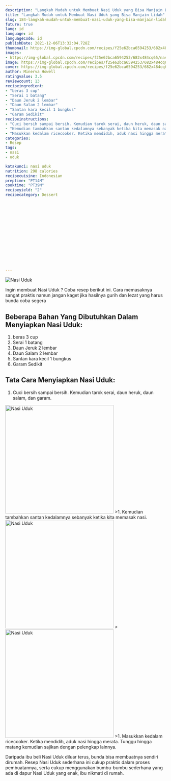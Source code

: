 ```yaml
---
description: "Langkah Mudah untuk Membuat Nasi Uduk yang Bisa Manjain Lidah"
title: "Langkah Mudah untuk Membuat Nasi Uduk yang Bisa Manjain Lidah"
slug: 184-langkah-mudah-untuk-membuat-nasi-uduk-yang-bisa-manjain-lidah
future: true
lang: id
language: id
languageCode: id
publishDate: 2021-12-06T13:32:04.728Z 
thumbnail: https://img-global.cpcdn.com/recipes/f25e62bca6594253/682x484cq65/nasi-uduk-foto-resep-utama.webp
images:
- https://img-global.cpcdn.com/recipes/f25e62bca6594253/682x484cq65/nasi-uduk-foto-resep-utama.webp
image: https://img-global.cpcdn.com/recipes/f25e62bca6594253/682x484cq65/nasi-uduk-foto-resep-utama.webp
cover: https://img-global.cpcdn.com/recipes/f25e62bca6594253/682x484cq65/nasi-uduk-foto-resep-utama.webp
author: Minerva Howell
ratingvalue: 3.5
reviewcount: 13
recipeingredient:
- "beras 3 cup"
- "Serai 1 batang"
- "Daun Jeruk 2 lembar"
- "Daun Salam 2 lembar"
- "Santan kara kecil 1 bungkus"
- "Garam Sedikit"
recipeinstructions:
- "Cuci bersih sampai bersih. Kemudian tarok serai, daun heruk, daun salam, dan garam."
- "Kemudian tambahkan santan kedalamnya sebanyak ketika kita memasak nasi."
- "Masukkan kedalam ricecooker. Ketika mendidih, aduk nasi hingga merata. Tunggu hingga matang kemudian sajikan dengan pelengkap lainnya."
categories:
- Resep
tags:
- nasi
- uduk

katakunci: nasi uduk 
nutrition: 298 calories
recipecuisine: Indonesian
preptime: "PT14M"
cooktime: "PT39M"
recipeyield: "2"
recipecategory: Dessert


     
    
    
    
    
    
    
    
    
    
    
      
    
---
```



![Nasi Uduk](https://img-global.cpcdn.com/recipes/f25e62bca6594253/682x484cq65/nasi-uduk-foto-resep-utama.webp)

Ingin membuat Nasi Uduk ? Coba resep berikut ini. Cara memasaknya sangat praktis namun jangan kaget jika hasilnya gurih dan lezat yang harus bunda coba segera

<!--inarticleads1-->

## Beberapa Bahan Yang Dibutuhkan Dalam Menyiapkan Nasi Uduk:

1. beras 3 cup
1. Serai 1 batang
1. Daun Jeruk 2 lembar
1. Daun Salam 2 lembar
1. Santan kara kecil 1 bungkus
1. Garam Sedikit



<!--inarticleads2-->

## Tata Cara Menyiapkan Nasi Uduk:

1. Cuci bersih sampai bersih. Kemudian tarok serai, daun heruk, daun salam, dan garam.
<img class="lazyload" data-src="https://img-global.cpcdn.com/steps/7362005db8b21391/160x128cq70/nasi-uduk-langkah-memasak-1-foto.webp" alt="Nasi Uduk" width="340" height="340">
>1. Kemudian tambahkan santan kedalamnya sebanyak ketika kita memasak nasi.
<img class="lazyload" data-src="https://img-global.cpcdn.com/steps/1a4e282220c8213b/160x128cq70/nasi-uduk-langkah-memasak-2-foto.webp" alt="Nasi Uduk" width="340" height="340">
><img class="lazyload" data-src="https://img-global.cpcdn.com/steps/c8aab3fa042b79f2/160x128cq70/nasi-uduk-langkah-memasak-2-foto.webp" alt="Nasi Uduk" width="340" height="340">
>1. Masukkan kedalam ricecooker. Ketika mendidih, aduk nasi hingga merata. Tunggu hingga matang kemudian sajikan dengan pelengkap lainnya.




Daripada ibu beli  Nasi Uduk  diluar terus, bunda  bisa membuatnya sendiri dirumah. Resep  Nasi Uduk  sederhana ini cukup praktis dalam proses pembuatannya, serta cukup menggunakan bumbu-bumbu sederhana yang ada di dapur  Nasi Uduk  yang enak, ibu nikmati di rumah.
